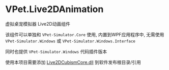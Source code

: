 # VPet.Live2DAnimation
虚拟桌宠模拟器 Live2D动画组件

该组件可以单独和 `VPet-Simulator.Core` 使用, 内置到WPF应用程序中, 无需使用 `VPet-Simulator.Windows` 或 `VPet-Simulator.Windows.Interface`

同时也提供 `VPet-Simulator.Windows` 代码插件版本

使用本项目需要添加 [Live2DCubismCore.dll](https://www.live2d.com/sdk/download/native/) 到软件发布根目录/引用

